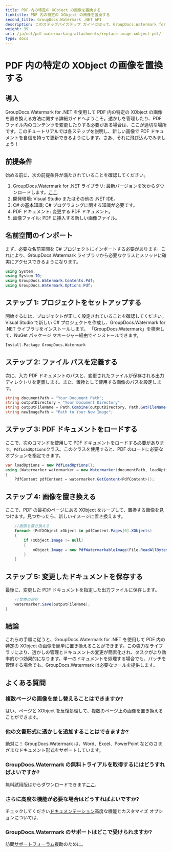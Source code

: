 ```yaml
---
title: PDF 内の特定の XObject の画像を置換する
linktitle: PDF 内の特定の XObject の画像を置換する
second_title: GroupDocs.Watermark .NET API
description: このステップバイステップ ガイドに従って、GroupDocs.Watermark for .NET を使用して PDF 内の画像を簡単に置き換えます。 PDF コンテンツを効率的に管理するのに最適です。
weight: 39
url: /ja/net/pdf-watermarking-attachments/replace-image-xobject-pdf/
type: docs
---
```

# PDF 内の特定の XObject の画像を置換する

## 導入
GroupDocs.Watermark for .NET を使用して PDF 内の特定の XObject の画像を置き換える方法に関する詳細ガイドへようこそ。透かしを管理したり、PDF ファイル内のコンテンツを変更したりする必要がある場合は、ここが適切な場所です。このチュートリアルでは各ステップを説明し、新しい画像で PDF ドキュメントを自信を持って更新できるようにします。さあ、それに飛び込んでみましょう！
## 前提条件
始める前に、次の前提条件が満たされていることを確認してください。
1.  GroupDocs.Watermark for .NET ライブラリ: 最新バージョンを次からダウンロードします。[ここ](https://releases.groupdocs.com/Watermark/net/).
2. 開発環境: Visual Studio またはその他の .NET IDE。
3. C# の基本知識: C# プログラミングに関する知識が必要です。
4. PDF ドキュメント: 変更する PDF ドキュメント。
5. 画像ファイル: PDF に挿入する新しい画像ファイル。

## 名前空間のインポート
まず、必要な名前空間を C# プロジェクトにインポートする必要があります。これにより、GroupDocs.Watermark ライブラリから必要なクラスとメソッドに確実にアクセスできるようになります。
```csharp
using System;
using System.IO;
using GroupDocs.Watermark.Contents.Pdf;
using GroupDocs.Watermark.Options.Pdf;
```
## ステップ 1: プロジェクトをセットアップする
開始するには、プロジェクトが正しく設定されていることを確認してください。 Visual Studio で新しい C# プロジェクトを作成し、GroupDocs.Watermark for .NET ライブラリをインストールします。 「GroupDocs.Watermark」を検索して、NuGet パッケージ マネージャー経由でインストールできます。
```sh
Install-Package GroupDocs.Watermark
```
## ステップ 2: ファイル パスを定義する
次に、入力 PDF ドキュメントのパスと、変更されたファイルが保存される出力ディレクトリを定義します。また、置換として使用する画像のパスを設定します。
```csharp
string documentPath = "Your Document Path";
string outputDirectory = "Your Document Directory";
string outputFileName = Path.Combine(outputDirectory, Path.GetFileName(documentPath));
string newImagePath = "Path to Your New Image";
```
## ステップ 3: PDF ドキュメントをロードする
ここで、次のコマンドを使用して PDF ドキュメントをロードする必要があります。`PdfLoadOptions`クラス。このクラスを使用すると、PDF のロードに必要なオプションを指定できます。
```csharp
var loadOptions = new PdfLoadOptions();
using (Watermarker watermarker = new Watermarker(documentPath, loadOptions))
{
    PdfContent pdfContent = watermarker.GetContent<PdfContent>();
```
## ステップ 4: 画像を置き換える
ここで、PDF の最初のページにある XObject をループして、置換する画像を見つけます。見つかったら、新しいイメージに置き換えます。
```csharp
    //画像を置き換える
    foreach (PdfXObject xObject in pdfContent.Pages[0].XObjects)
    {
        if (xObject.Image != null)
        {
            xObject.Image = new PdfWatermarkableImage(File.ReadAllBytes(newImagePath));
        }
    }
```
## ステップ 5: 変更したドキュメントを保存する
最後に、変更した PDF ドキュメントを指定した出力ファイルに保存します。
```csharp
    //文書の保存
    watermarker.Save(outputFileName);
}
```

## 結論
これらの手順に従うと、GroupDocs.Watermark for .NET を使用して PDF 内の特定の XObject の画像を簡単に置き換えることができます。この強力なライブラリにより、透かしの管理とドキュメントの変更が簡素化され、タスクがより効率的かつ効果的になります。単一のドキュメントを処理する場合でも、バッチを管理する場合でも、GroupDocs.Watermark は必要なツールを提供します。
## よくある質問
### 複数ページの画像を差し替えることはできますか?
はい、ページと XObject を反復処理して、複数のページ上の画像を置き換えることができます。
### 他の文書形式に透かしを追加することはできますか?
絶対に！ GroupDocs.Watermark は、Word、Excel、PowerPoint などのさまざまなドキュメント形式をサポートしています。
### GroupDocs.Watermark の無料トライアルを取得するにはどうすればよいですか?
無料試用版はからダウンロードできます[ここ](https://releases.groupdocs.com/).
### さらに高度な機能が必要な場合はどうすればよいですか?
チェックしてください[ドキュメンテーション](https://tutorials.groupdocs.com/Watermark/net/)高度な機能とカスタマイズ オプションについては、
### GroupDocs.Watermark のサポートはどこで受けられますか?
訪問[サポートフォーラム](https://forum.groupdocs.com/c/watermark/19)援助のために。